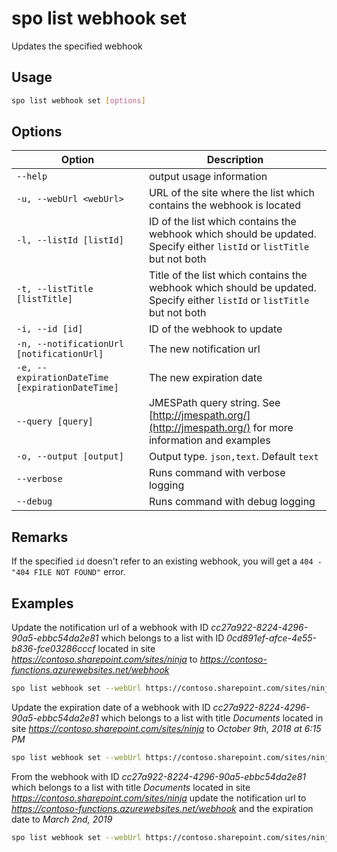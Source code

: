# spo list webhook set

Updates the specified webhook

## Usage

```sh
spo list webhook set [options]
```

## Options

Option|Description
------|-----------
`--help`|output usage information
`-u, --webUrl <webUrl>`|URL of the site where the list which contains the webhook is located
`-l, --listId [listId]`|ID of the list which contains the webhook which should be updated. Specify either `listId` or `listTitle` but not both
`-t, --listTitle [listTitle]`|Title of the list which contains the webhook which should be updated. Specify either `listId` or `listTitle` but not both
`-i, --id [id]`|ID of the webhook to update
`-n, --notificationUrl [notificationUrl]`|The new notification url
`-e, --expirationDateTime [expirationDateTime]`|The new expiration date
`--query [query]`|JMESPath query string. See [http://jmespath.org/](http://jmespath.org/) for more information and examples
`-o, --output [output]`|Output type. `json,text`. Default `text`
`--verbose`|Runs command with verbose logging
`--debug`|Runs command with debug logging

## Remarks

If the specified `id` doesn't refer to an existing webhook, you will get a `404 - "404 FILE NOT FOUND"` error.

## Examples

Update the notification url of a webhook with ID _cc27a922-8224-4296-90a5-ebbc54da2e81_ which belongs to a list with ID _0cd891ef-afce-4e55-b836-fce03286cccf_ located in site _https://contoso.sharepoint.com/sites/ninja_ to _https://contoso-functions.azurewebsites.net/webhook_

```sh
spo list webhook set --webUrl https://contoso.sharepoint.com/sites/ninja --listId 0cd891ef-afce-4e55-b836-fce03286cccf --id cc27a922-8224-4296-90a5-ebbc54da2e81 --notificationUrl https://contoso-functions.azurewebsites.net/webhook
```

Update the expiration date of a webhook with ID _cc27a922-8224-4296-90a5-ebbc54da2e81_ which belongs to a list with title _Documents_ located in site _https://contoso.sharepoint.com/sites/ninja_ to _October 9th, 2018 at 6:15 PM_

```sh
spo list webhook set --webUrl https://contoso.sharepoint.com/sites/ninja --listTitle Documents --id cc27a922-8224-4296-90a5-ebbc54da2e81 --expirationDateTime 2018-10-09T18:15
```

From the webhook with ID _cc27a922-8224-4296-90a5-ebbc54da2e81_ which belongs to a list with title _Documents_ located in site _https://contoso.sharepoint.com/sites/ninja_ update the notification url to _https://contoso-functions.azurewebsites.net/webhook_
and the expiration date to _March 2nd, 2019_

```sh
spo list webhook set --webUrl https://contoso.sharepoint.com/sites/ninja --listTitle Documents --id cc27a922-8224-4296-90a5-ebbc54da2e81 --notificationUrl https://contoso-functions.azurewebsites.net/webhook --expirationDateTime 2019-03-02
```